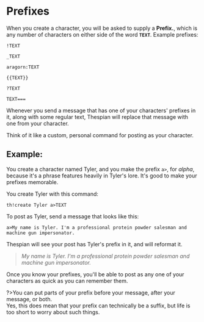 # Prefixes

When you create a character, you will be asked to supply a **Prefix.**, which is any number of characters on either side of the word **`TEXT`**. Example prefixes:

`!TEXT`

`_TEXT`

`aragorn:TEXT`

`{{TEXT}}`

`?TEXT`

`TEXT===`

Whenever you send a message that has one of your characters' prefixes in it, along with some regular text, Thespian will replace that message with one from your character.

Think of it like a custom, personal command for posting as your character.

## Example:

You create a character named Tyler, and you make the prefix `a>`, for _alpha_, because it's a phrase features heavily in Tyler's lore. It's good to make your prefixes memorable.

You create Tyler with this command:

```
th!create Tyler a>TEXT
```

To post as Tyler, send a message that looks like this:

```
a>My name is Tyler. I'm a professional protein powder salesman and machine gun impersonator.
```

Thespian will see your post has Tyler's prefix in it, and will reformat it.

> _My name is Tyler. I'm a professional protein powder salesman and machine gun impersonator._

Once you know your prefixes, you'll be able to post as any one of your characters as quick as you can remember them.

?>You can put parts of your prefix before your message, after your message, or both.<br/> Yes, this does mean that your prefix can technically be a suffix, but life is too short to worry about such things.
